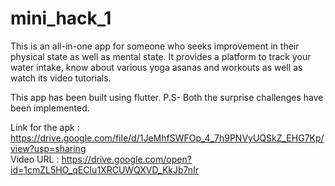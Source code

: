 # mini_hack_1

This is an all-in-one app for someone who seeks improvement in their physical state as well as mental state. It provides a platform 
to track your water intake, know about various yoga asanas and workouts as well as watch its video tutorials.

This app has been built using flutter.
P.S- Both the surprise challenges have been implemented.

Link for the apk : https://drive.google.com/file/d/1JeMhfSWFOp_4_7h9PNVyUQSkZ_EHG7Kp/view?usp=sharing     
Video URL : https://drive.google.com/open?id=1cmZL5HO_qECIu1XRCUWQXVD_KkJb7nIr



